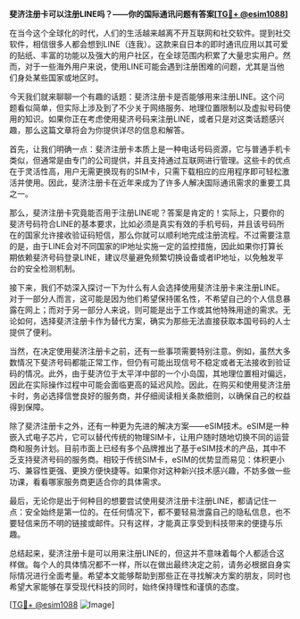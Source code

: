 **斐济注册卡可以注册LINE吗？——你的国际通讯问题有答案[[TG💪+ @esim1088](https://t.me/s/esim1088)]**

在当今这个全球化的时代，人们的生活越来越离不开互联网和社交软件。提到社交软件，相信很多人都会想到LINE（连我）。这款来自日本的即时通讯应用以其可爱的贴纸、丰富的功能以及强大的用户社区，在全球范围内积累了大量忠实用户。然而，对于一些海外用户来说，使用LINE可能会遇到注册困难的问题，尤其是当他们身处某些国家或地区时。

今天我们就来聊聊一个有趣的话题：斐济注册卡是否能够用来注册LINE。这个问题看似简单，但实际上涉及到了不少关于网络服务、地理位置限制以及虚拟号码使用的知识。如果你正在考虑使用斐济号码来注册LINE，或者只是对这类话题感兴趣，那么这篇文章将会为你提供详尽的信息和解答。

首先，让我们明确一点：斐济注册卡本质上是一种电话号码资源，它与普通手机卡类似，但通常是由专门的公司提供，并且支持通过互联网进行管理。这些卡的优点在于灵活性高，用户无需更换现有的SIM卡，只需下载相应的应用程序即可轻松激活并使用。因此，斐济注册卡在近年来成为了许多人解决国际通讯需求的重要工具之一。

那么，斐济注册卡究竟能否用于注册LINE呢？答案是肯定的！实际上，只要你的斐济号码符合LINE的基本要求，比如必须是真实有效的手机号码，并且该号码所在的国家允许接收验证码短信，那么你就可以顺利地完成注册流程。不过需要注意的是，由于LINE会对不同国家的IP地址实施一定的监控措施，因此如果你打算长期依赖斐济号码登录LINE，建议尽量避免频繁切换设备或者IP地址，以免触发平台的安全检测机制。

接下来，我们不妨深入探讨一下为什么有人会选择使用斐济注册卡来注册LINE。对于一部分人而言，这可能是因为他们希望保持匿名性，不希望自己的个人信息暴露在网上；而对于另一部分人来说，则可能是出于工作或其他特殊用途的需求。无论如何，选择斐济注册卡作为替代方案，确实为那些无法直接获取本国号码的人士提供了便利。

当然，在决定使用斐济注册卡之前，还有一些事项需要特别注意。例如，虽然大多数情况下斐济号码都能正常工作，但仍有可能出现信号不稳定或者无法接收到验证码的情况。此外，由于斐济位于太平洋中部的一个小岛国，其地理位置相对偏远，因此在实际操作过程中可能会面临更高的延迟风险。因此，在购买和使用斐济注册卡时，务必选择信誉良好的服务商，并仔细阅读相关条款细则，以确保自己的权益得到保障。

除了斐济注册卡之外，还有一种更为先进的解决方案——eSIM技术。eSIM是一种嵌入式电子芯片，它可以替代传统的物理SIM卡，让用户随时随地切换不同的运营商和服务计划。目前市面上已经有多个品牌推出了基于eSIM技术的产品，其中不乏支持斐济号码的服务商。相较于传统SIM卡，eSIM的优势显而易见：体积更小巧、兼容性更强、更换方便快捷等。如果你对这种新兴技术感兴趣，不妨多做一些功课，看看哪家服务商更适合你的具体需求。

最后，无论你是出于何种目的想要尝试使用斐济注册卡注册LINE，都请记住一点：安全始终是第一位的。在任何情况下，都不要轻易泄露自己的隐私信息，也不要轻信来历不明的链接或邮件。只有这样，才能真正享受到科技带来的便捷与乐趣。

总结起来，斐济注册卡是可以用来注册LINE的，但这并不意味着每个人都适合这样做。每个人的具体情况都不一样，所以在做出最终决定之前，请务必根据自身实际情况进行全面考量。希望本文能够帮助到那些正在寻找解决方案的朋友，同时也希望大家能够在享受现代科技的同时，始终保持理性和谨慎的态度。

[[TG💪+ @esim1088](https://t.me/s/esim1088) ![Image](https://i.postimg.cc/4NQfJmqS/Snipaste-2025-05-13-00-14-12.png)]